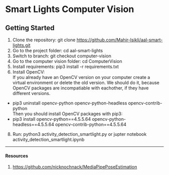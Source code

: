 # Smart Lights Computer Vision
## Getting Started
1. Clone the repository: git clone https://github.com/Mahir-Isikli/aal-smart-lights.git
2. Go to the project folder: cd aal-smart-lights
3. Switch to branch: git checkout computer-vision
4. Go to the computer vision folder: cd ComputerVision
5. Install requirements: pip3 install -r requirements.txt
7. Install OpenCV:
<br/>If you already have an OpenCV version on your computer create a virtual environment or delete the old version.
We should do it, because OpenCV packages are incompatiable with eachother, if they have different versions.
- pip3 uninstall opencv-python opencv-python-headless opencv-contrib-python
<br/>Then you should install OpenCV packages with pip3:
- pip3 install opencv-python==4.5.5.64 opencv-python-headless==4.5.5.64 opencv-contrib-python==4.5.5.64
8. Run: python3 activity_detection_smartlight.py or jupter notebook activity_detection_smartlight.ipynb

---
#### Resources
1. https://github.com/nicknochnack/MediaPipePoseEstimation
